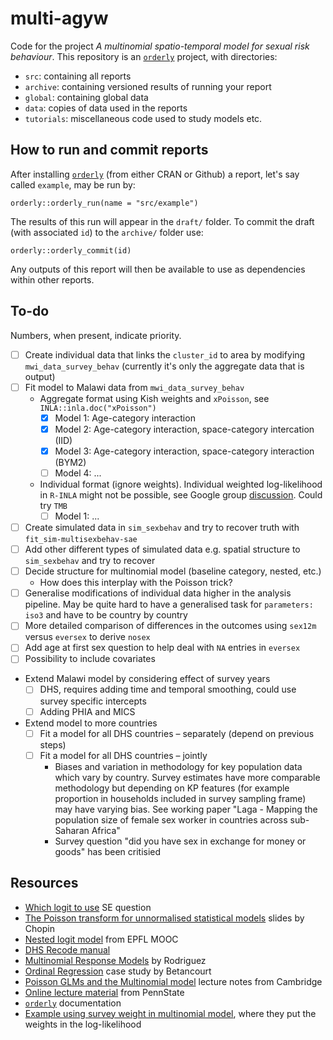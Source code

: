 # multi-agyw

Code for the project *A multinomial spatio-temporal model for sexual risk behaviour*.
This repository is an [`orderly`](https://github.com/vimc/orderly) project, with directories: 

* `src`: containing all reports
* `archive`: containing versioned results of running your report
* `global`: containing global data
* `data`: copies of data used in the reports
* `tutorials`: miscellaneous code used to study models etc.

## How to run and commit reports

After installing [`orderly`](https://github.com/vimc/orderly) (from either CRAN or Github) a report, let's say called `example`, may be run by:

`orderly::orderly_run(name = "src/example")`

The results of this run will appear in the `draft/` folder.
To commit the draft (with associated `id`) to the `archive/` folder use:

`orderly::orderly_commit(id)`

Any outputs of this report will then be available to use as dependencies within other reports.

## To-do

Numbers, when present, indicate priority.

- [ ] Create individual data that links the `cluster_id` to area by modifying `mwi_data_survey_behav` (currently it's only the aggregate data that is output)
- [ ] Fit model to Malawi data from `mwi_data_survey_behav`
  - Aggregate format using Kish weights and `xPoisson`, see `INLA::inla.doc("xPoisson")`
    - [x] Model 1: Age-category interaction
    - [x] Model 2: Age-category interaction, space-category intercation (IID)
    - [x] Model 3: Age-category interaction, space-category interaction (BYM2)
    - [ ] Model 4: ...
  - Individual format (ignore weights). Individual weighted log-likelihood in `R-INLA` might not be possible, see Google group [discussion](https://groups.google.com/g/r-inla-discussion-group/c/Q-STkrFXR0g/m/6PWxRV4tBQ). Could try `TMB`
    - [ ] Model 1: ...
- [ ] Create simulated data in `sim_sexbehav` and try to recover truth with `fit_sim-multisexbehav-sae`
- [ ] Add other different types of simulated data e.g. spatial structure to `sim_sexbehav` and try to recover
- [ ] Decide structure for multinomial model (baseline category, nested, etc.)
  - How does this interplay with the Poisson trick?
- [ ] Generalise modifications of individual data higher in the analysis pipeline. May be quite hard to have a generalised task for `parameters: iso3` and have to be country by country
- [ ] More detailed comparison of differences in the outcomes using `sex12m` versus `eversex` to derive `nosex`
- [ ] Add age at first sex question to help deal with `NA` entries in `eversex`
- [ ] Possibility to include covariates
- Extend Malawi model by considering effect of survey years
  - [ ] DHS, requires adding time and temporal smoothing, could use survey specific intercepts
  - [ ] Adding PHIA and MICS
- Extend model to more countries
  - [ ] Fit a model for all DHS countries – separately (depend on previous steps)
  - [ ] Fit a model for all DHS countries – jointly
    - Biases and variation in methodology for key population data which vary by country. Survey estimates have more comparable methodology but depending on KP features (for example proportion in households included in survey sampling frame) may have varying bias. See working paper "Laga - Mapping the population size of female sex worker in countries across sub-Saharan Africa"
    - Survey question "did you have sex in exchange for money or goods" has been critisied 

## Resources

* [Which logit to use](https://stats.stackexchange.com/questions/307249/guidance-on-when-to-use-cumulative-vs-stopping-ratio-vs-continuation-ratio-vs) SE question
* [The Poisson transform for unnormalised statistical models](https://warwick.ac.uk/fac/sci/statistics/crism/workshops/estimatingconstants/chopin.pdf) slides by Chopin
* [Nested logit model](https://www.youtube.com/watch?v=5MuJ95nHISM) from EPFL MOOC
* [DHS Recode manual](https://dhsprogram.com/publications/publication-dhsg4-dhs-questionnaires-and-manuals.cfm)
* [Multinomial Response Models](https://data.princeton.edu/wws509/notes/c6.pdf) by Rodriguez
* [Ordinal Regression](https://betanalpha.github.io/assets/case_studies/ordinal_regression.html) case study by Betancourt
* [Poisson GLMs and the Multinomial model](http://www.statslab.cam.ac.uk/~qz280/teaching/modelling-2020/L14.pdf) lecture notes from Cambridge
* [Online lecture material](https://online.stat.psu.edu/stat504/lesson/8/8.4) from PennState
* [`orderly`](https://www.vaccineimpact.org/orderly/index.html) documentation
* [Example using survey weight in multinomial model](https://core.ac.uk/download/pdf/95690175.pdf), where they put the weights in the log-likelihood
